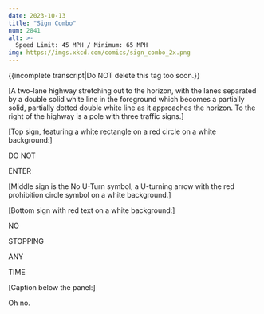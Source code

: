```yaml
---
date: 2023-10-13
title: "Sign Combo"
num: 2841
alt: >-
  Speed Limit: 45 MPH / Minimum: 65 MPH
img: https://imgs.xkcd.com/comics/sign_combo_2x.png
---
```

{{incomplete transcript|Do NOT delete this tag too soon.}}

[A two-lane highway stretching out to the horizon, with the lanes separated by a double solid white line in the foreground which becomes a partially solid, partially dotted double white line as it approaches the horizon. To the right of the highway is a pole with three traffic signs.]

[Top sign, featuring a white rectangle on a red circle on a white background:]

DO NOT

ENTER

[Middle sign is the No U-Turn symbol, a U-turning arrow with the red prohibition circle symbol on a white background.]

[Bottom sign with red text on a white background:]

NO

STOPPING

ANY

TIME

[Caption below the panel:]

Oh no.